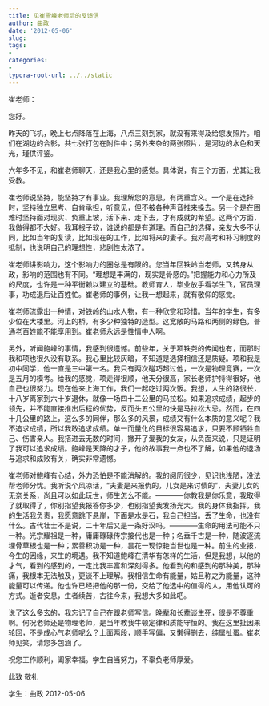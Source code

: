 ```yaml
---
title: 见崔雪峰老师后的反馈信
author: 曲政
date: '2012-05-06'
slug: 
tags:
- 
categories:
- 
typora-root-url: ../../static
---
```


崔老师：

您好。

昨天的飞机，晚上七点降落在上海，八点三刻到家，就没有来得及给您发照片。咱们在湖边的合影，共七张打包在附件中；另外夹杂的两张照片，是河边的水色和天光，瑾供评鉴。

六年多不见，和崔老师聊天，还是我心里的感觉。具体说，有三个方面，尤其让我受教。

崔老师说坚持，能坚持才有事业。我理解您的意思，有两重含义。一个是在选择时，坚持独立思考、自肯承担，听意见，但不被各种声音推来搡去。另一个是在困难时坚持面对现实、负重上坡，活下来、走下去，才有成就的希望。这两个方面，我做得都不大好。我耳根子软，谁说的都是有道理。而自己的选择，亲友大多不认同，比如当年的复读，比如现在的工作，比如将来的妻子。我对高考和补习制度的抵制，也说明自己的理想性，悲剧性太浓了。

崔老师讲影响力，这个影响力的圈总是有限的。您当年回铁岭当老师，又转身从政，影响的范围也有不同。“理想是丰满的，现实是骨感的。”把握能力和心力所及的尺度，也许是一种平衡赖以建立的基础。教师育人，毕业放手看学生飞，官员理事，功成退后让百姓忙。崔老师的事例，让我一想起来，就有敬仰的感觉。

崔老师流露出一种情，对铁岭的山水人物，有一种欣赏和珍惜。当年的学生，有多少位在大楼里。河上的桥，有多少种独特的造型。这宽敞的马路和两侧的绿色，普通老百姓能不能享用到。崔老师永远是性情中人啊。

另外，听闻鲍峰的事情，我感到很遗憾。前些年，关于项铁尧的传闻也有，而那时我和项也很久没有联系。我心里比较灰暗，不知道是选择相信还是质疑。项和我是初中同学，他一直是三中第一名。我只有两次碰巧超过他，一次是物理竞赛，一次是五月的模考。给我的感觉，项走得很顺，他天分很高，家长老师护持得很好，他自己也很努力。现在他来上海工作，我们一起吃过两次饭。我想，人生的路很长，十八岁离家到六十岁退休，就像一场四十二公里的马拉松。如果追求成绩，起步的领先，并不能直接推出后程的优势，反而头五公里的快是马拉松大忌。然而，在四十几公里的路上，这么多的同伴，那么多的风景，成绩又有什么本质的意义呢？我不追求成绩，所以我敢追求成绩。单一而量化的目标很容易追求，只要不顾牺牲自己、伤害亲人。我搭进去无数的时间，撇开了爱我的女友，从负面来说，只是证明了我可以追求成绩。鲍峰是天降的才子，他的故事我一点也不了解，如果他的退场与追求和成败有关，确实非常遗憾。

崔老师对鲍峰有心结，外力恐怕是不能消解的。我的阅历很少，见识也浅陋，没法帮老师分忧。我听说个风凉话，“夫妻是来报仇的，儿女是来讨债的”，夫妻儿女的无奈关系，尚且可以如此玩世，师生怎么不能。————你教我是你乐意，我取得了就取得了，你别指望我报答你多少，也别指望我发扬光大。我的身体我指挥，我的生活我负责，我愿意跳下悬崖，下面是水是石，我自己担当。丢了生命，也没有什么。古代壮士不是说，二十年后又是一条好汉吗。————生命的用法可能不只一种。光宗耀祖是一种，庸庸碌碌传宗接代也是一种；名垂千古是一种，随波逐流埋骨草根也是一种；累善积功是一种，昙花一现惊艳当世也是一种。前生的业报，今生的因缘，来生的境遇。我不知道鲍峰在清华有怎样的生活，但是我想，以他的才气，看到的感到的，一定比我丰富和深刻得多。他看到的和感到的那种美，那种痛，我根本无法触及，更谈不上理解。我相信生命有能量，姑且称之为能量，这种能量可以传递。他也许已经把他的那一份，交给了他选中的值得的人，用他认可的方式。逝者安息，生者续苦，古往今来，我想大多如此吧。

说了这么多玄的，我忘记了自己在跟老师写信。晚辈和长辈谈生死，很是不尊重啊。何况老师还是物理老师，是当年教我牛顿定律和质能守恒的。我在这里扯因果轮回，不是成心气老师呢么？上面两段，顺手写偏，又懒得删去，纯属扯蛋。崔老师见笑，请您多包涵了。

祝您工作顺利，阖家幸福。学生自当努力，不辜负老师厚爱。

此致
敬礼

学生：曲政
2012-05-06